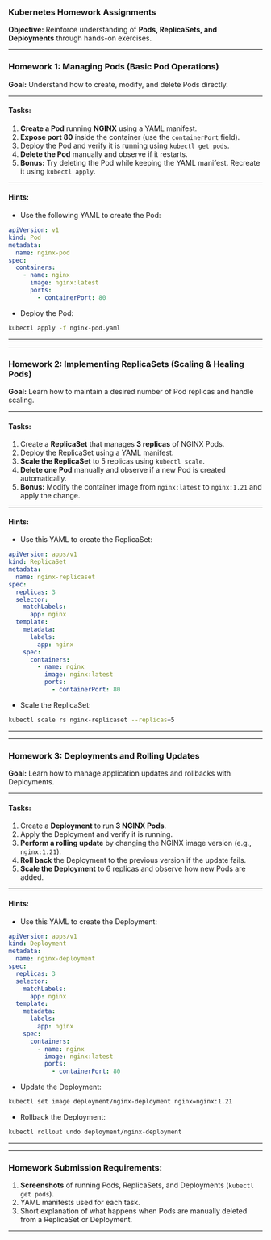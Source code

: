 ### **Kubernetes Homework Assignments**  
**Objective:** Reinforce understanding of **Pods, ReplicaSets, and Deployments** through hands-on exercises.  

---

### **Homework 1: Managing Pods (Basic Pod Operations)**  
**Goal:** Understand how to create, modify, and delete Pods directly.  

---

#### **Tasks:**  
1. **Create a Pod** running **NGINX** using a YAML manifest.  
2. **Expose port 80** inside the container (use the `containerPort` field).  
3. Deploy the Pod and verify it is running using `kubectl get pods`.  
4. **Delete the Pod** manually and observe if it restarts.  
5. **Bonus:** Try deleting the Pod while keeping the YAML manifest. Recreate it using `kubectl apply`.  

---

#### **Hints:**  
- Use the following YAML to create the Pod:  
```yaml
apiVersion: v1
kind: Pod
metadata:
  name: nginx-pod
spec:
  containers:
    - name: nginx
      image: nginx:latest
      ports:
        - containerPort: 80
```  
- Deploy the Pod:  
```bash
kubectl apply -f nginx-pod.yaml
```  

---

---

### **Homework 2: Implementing ReplicaSets (Scaling & Healing Pods)**  
**Goal:** Learn how to maintain a desired number of Pod replicas and handle scaling.  

---

#### **Tasks:**  
1. Create a **ReplicaSet** that manages **3 replicas** of NGINX Pods.  
2. Deploy the ReplicaSet using a YAML manifest.  
3. **Scale the ReplicaSet** to 5 replicas using `kubectl scale`.  
4. **Delete one Pod** manually and observe if a new Pod is created automatically.  
5. **Bonus:** Modify the container image from `nginx:latest` to `nginx:1.21` and apply the change.  

---

#### **Hints:**  
- Use this YAML to create the ReplicaSet:  
```yaml
apiVersion: apps/v1
kind: ReplicaSet
metadata:
  name: nginx-replicaset
spec:
  replicas: 3
  selector:
    matchLabels:
      app: nginx
  template:
    metadata:
      labels:
        app: nginx
    spec:
      containers:
        - name: nginx
          image: nginx:latest
          ports:
            - containerPort: 80
```  
- Scale the ReplicaSet:  
```bash
kubectl scale rs nginx-replicaset --replicas=5
```  

---

---

### **Homework 3: Deployments and Rolling Updates**  
**Goal:** Learn how to manage application updates and rollbacks with Deployments.  

---

#### **Tasks:**  
1. Create a **Deployment** to run **3 NGINX Pods**.  
2. Apply the Deployment and verify it is running.  
3. **Perform a rolling update** by changing the NGINX image version (e.g., `nginx:1.21`).  
4. **Roll back** the Deployment to the previous version if the update fails.  
5. **Scale the Deployment** to 6 replicas and observe how new Pods are added.  

---

#### **Hints:**  
- Use this YAML to create the Deployment:  
```yaml
apiVersion: apps/v1
kind: Deployment
metadata:
  name: nginx-deployment
spec:
  replicas: 3
  selector:
    matchLabels:
      app: nginx
  template:
    metadata:
      labels:
        app: nginx
    spec:
      containers:
        - name: nginx
          image: nginx:latest
          ports:
            - containerPort: 80
```  
- Update the Deployment:  
```bash
kubectl set image deployment/nginx-deployment nginx=nginx:1.21
```  
- Rollback the Deployment:  
```bash
kubectl rollout undo deployment/nginx-deployment
```  

---

---

### **Homework Submission Requirements:**  
1. **Screenshots** of running Pods, ReplicaSets, and Deployments (`kubectl get pods`).  
2. YAML manifests used for each task.  
3. Short explanation of what happens when Pods are manually deleted from a ReplicaSet or Deployment.  

---
